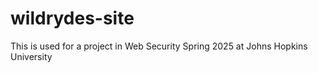 # wildrydes-site

This is used for a project in Web Security Spring 2025 at Johns Hopkins University

